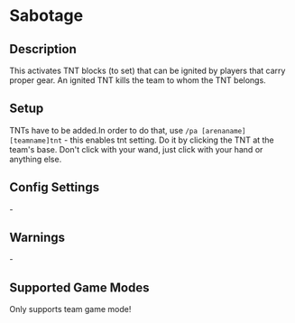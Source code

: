 # Sabotage
## Description

This activates TNT blocks (to set) that can be ignited by players that carry proper gear. An ignited TNT kills the team to whom the TNT belongs.
## Setup

TNTs have to be added.In order to do that, use `/pa [arenaname] [teamname]tnt` \- this enables tnt setting. Do it by clicking the TNT at the team's base. 
Don't click with your wand, just click with your hand or anything else.
## Config Settings

\-

## Warnings

\-

## Supported Game Modes

Only supports team game mode!
